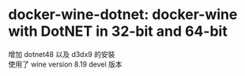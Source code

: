 # docker-wine-dotnet: docker-wine with DotNET in 32-bit and 64-bit

增加 dotnet48 以及 d3dx9 的安裝  
使用了 wine version 8.19 devel 版本
